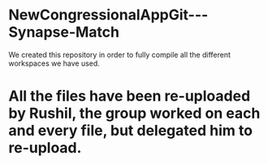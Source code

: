 # NewCongressionalAppGit---Synapse-Match
We  created this repository in order to fully compile all the different workspaces we have used. 

# All the files have been re-uploaded by Rushil, the group worked on each and every file, but delegated him to re-upload.
